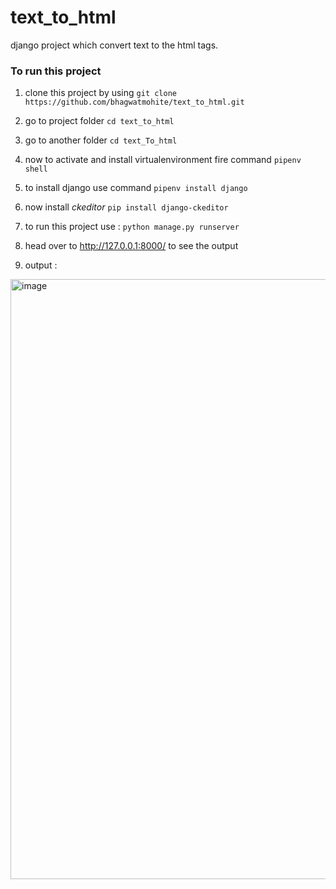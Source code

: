 # text_to_html
django project which convert text to the html tags.

### To run this project 

1. clone this project by using ```git clone https://github.com/bhagwatmohite/text_to_html.git ```

2. go to project folder ```cd text_to_html```

3. go to another folder ```cd text_To_html```

4. now to activate and install virtualenvironment fire command ```pipenv shell```

5. to install django use command ```pipenv install django```

6. now install *ckeditor* ```pip install django-ckeditor```

7. to run this project use : ```python manage.py runserver ```

8. head over to http://127.0.0.1:8000/ to see the output 

9. output : 

<img width="960" alt="image" src="https://user-images.githubusercontent.com/66414385/170849478-656fcc85-fbd5-4d08-8f8b-1544c5384adb.png">

